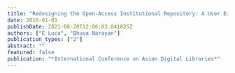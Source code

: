 ```yaml
---
title: "Redesigning the Open-Access Institutional Repository: A User Experience Approach"
date: 2016-01-01
publishDate: 2021-08-20T12:06:03.041825Z
authors: ["E Luca", "Bhuva Narayan"]
publication_types: ["2"]
abstract: ""
featured: false
publication: "*International Conference on Asian Digital Libraries*"
---
```


